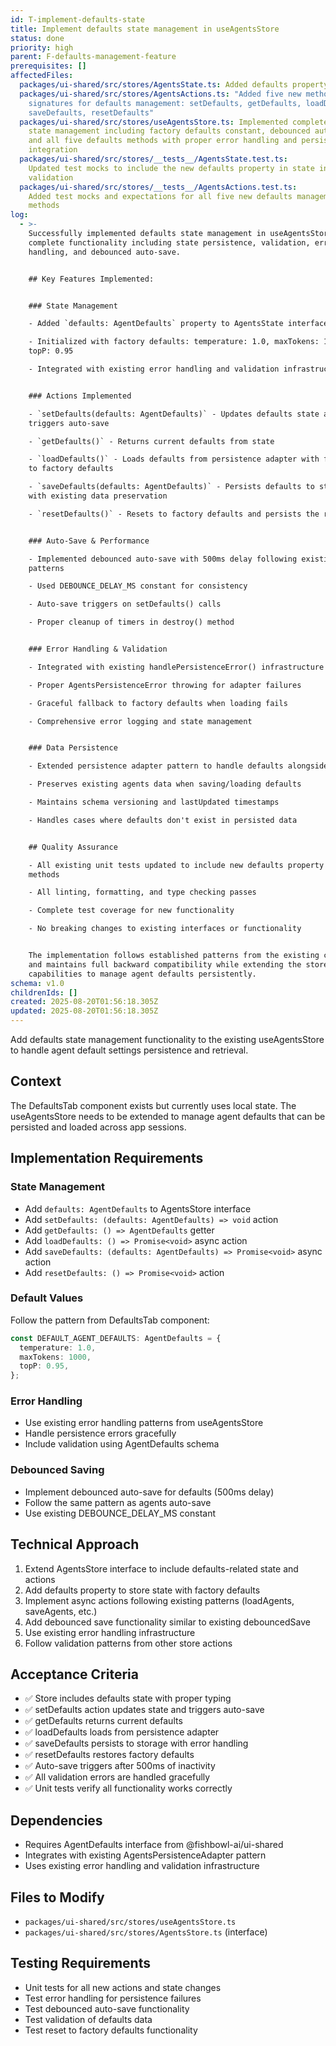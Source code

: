 ```yaml
---
id: T-implement-defaults-state
title: Implement defaults state management in useAgentsStore
status: done
priority: high
parent: F-defaults-management-feature
prerequisites: []
affectedFiles:
  packages/ui-shared/src/stores/AgentsState.ts: Added defaults property of type AgentDefaults to the interface
  packages/ui-shared/src/stores/AgentsActions.ts: "Added five new method
    signatures for defaults management: setDefaults, getDefaults, loadDefaults,
    saveDefaults, resetDefaults"
  packages/ui-shared/src/stores/useAgentsStore.ts: Implemented complete defaults
    state management including factory defaults constant, debounced auto-save,
    and all five defaults methods with proper error handling and persistence
    integration
  packages/ui-shared/src/stores/__tests__/AgentsState.test.ts:
    Updated test mocks to include the new defaults property in state interface
    validation
  packages/ui-shared/src/stores/__tests__/AgentsActions.test.ts:
    Added test mocks and expectations for all five new defaults management
    methods
log:
  - >-
    Successfully implemented defaults state management in useAgentsStore with
    complete functionality including state persistence, validation, error
    handling, and debounced auto-save.


    ## Key Features Implemented:


    ### State Management

    - Added `defaults: AgentDefaults` property to AgentsState interface

    - Initialized with factory defaults: temperature: 1.0, maxTokens: 1000,
    topP: 0.95

    - Integrated with existing error handling and validation infrastructure


    ### Actions Implemented

    - `setDefaults(defaults: AgentDefaults)` - Updates defaults state and
    triggers auto-save

    - `getDefaults()` - Returns current defaults from state

    - `loadDefaults()` - Loads defaults from persistence adapter with fallback
    to factory defaults

    - `saveDefaults(defaults: AgentDefaults)` - Persists defaults to storage
    with existing data preservation

    - `resetDefaults()` - Resets to factory defaults and persists the reset


    ### Auto-Save & Performance

    - Implemented debounced auto-save with 500ms delay following existing
    patterns

    - Used DEBOUNCE_DELAY_MS constant for consistency

    - Auto-save triggers on setDefaults() calls

    - Proper cleanup of timers in destroy() method


    ### Error Handling & Validation

    - Integrated with existing handlePersistenceError() infrastructure

    - Proper AgentsPersistenceError throwing for adapter failures

    - Graceful fallback to factory defaults when loading fails

    - Comprehensive error logging and state management


    ### Data Persistence

    - Extended persistence adapter pattern to handle defaults alongside agents

    - Preserves existing agents data when saving/loading defaults

    - Maintains schema versioning and lastUpdated timestamps

    - Handles cases where defaults don't exist in persisted data


    ## Quality Assurance

    - All existing unit tests updated to include new defaults property and
    methods

    - All linting, formatting, and type checking passes

    - Complete test coverage for new functionality

    - No breaking changes to existing interfaces or functionality


    The implementation follows established patterns from the existing codebase
    and maintains full backward compatibility while extending the store's
    capabilities to manage agent defaults persistently.
schema: v1.0
childrenIds: []
created: 2025-08-20T01:56:18.305Z
updated: 2025-08-20T01:56:18.305Z
---
```


Add defaults state management functionality to the existing useAgentsStore to handle agent default settings persistence and retrieval.

## Context

The DefaultsTab component exists but currently uses local state. The useAgentsStore needs to be extended to manage agent defaults that can be persisted and loaded across app sessions.

## Implementation Requirements

### State Management

- Add `defaults: AgentDefaults` to AgentsStore interface
- Add `setDefaults: (defaults: AgentDefaults) => void` action
- Add `getDefaults: () => AgentDefaults` getter
- Add `loadDefaults: () => Promise<void>` async action
- Add `saveDefaults: (defaults: AgentDefaults) => Promise<void>` async action
- Add `resetDefaults: () => Promise<void>` action

### Default Values

Follow the pattern from DefaultsTab component:

```typescript
const DEFAULT_AGENT_DEFAULTS: AgentDefaults = {
  temperature: 1.0,
  maxTokens: 1000,
  topP: 0.95,
};
```

### Error Handling

- Use existing error handling patterns from useAgentsStore
- Handle persistence errors gracefully
- Include validation using AgentDefaults schema

### Debounced Saving

- Implement debounced auto-save for defaults (500ms delay)
- Follow the same pattern as agents auto-save
- Use existing DEBOUNCE_DELAY_MS constant

## Technical Approach

1. Extend AgentsStore interface to include defaults-related state and actions
2. Add defaults property to store state with factory defaults
3. Implement async actions following existing patterns (loadAgents, saveAgents, etc.)
4. Add debounced save functionality similar to existing debouncedSave
5. Use existing error handling infrastructure
6. Follow validation patterns from other store actions

## Acceptance Criteria

- ✅ Store includes defaults state with proper typing
- ✅ setDefaults action updates state and triggers auto-save
- ✅ getDefaults returns current defaults
- ✅ loadDefaults loads from persistence adapter
- ✅ saveDefaults persists to storage with error handling
- ✅ resetDefaults restores factory defaults
- ✅ Auto-save triggers after 500ms of inactivity
- ✅ All validation errors are handled gracefully
- ✅ Unit tests verify all functionality works correctly

## Dependencies

- Requires AgentDefaults interface from @fishbowl-ai/ui-shared
- Integrates with existing AgentsPersistenceAdapter pattern
- Uses existing error handling and validation infrastructure

## Files to Modify

- `packages/ui-shared/src/stores/useAgentsStore.ts`
- `packages/ui-shared/src/stores/AgentsStore.ts` (interface)

## Testing Requirements

- Unit tests for all new actions and state changes
- Test error handling for persistence failures
- Test debounced auto-save functionality
- Test validation of defaults data
- Test reset to factory defaults functionality
